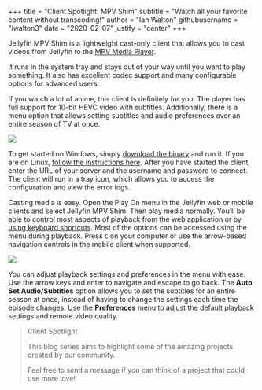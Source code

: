 +++
title = "Client Spotlight: MPV Shim"
subtitle = "Watch all your favorite content without transcoding!"
author = "Ian Walton"
githubusername = "iwalton3"
date = "2020-02-07"
justify = "center"
+++

Jellyfin MPV Shim is a lightweight cast-only client that allows you to cast videos from Jellyfin to the <a href="https://mpv.io/">MPV Media Player</a>.
<!--more-->
It runs in the system tray and stays out of your way until you want to play something. It also has excellent codec support and many configurable options for advanced users.

If you watch a lot of anime, this client is definitely for you. The player has full support for 10-bit HEVC video with subtitles. Additionally, there is a menu option that allows setting subtitles and audio preferences over an entire season of TV at once.

<img src="/images/mpv-shim/blender.png" name="Interface" />

To get started on Windows, simply <a href="https://github.com/iwalton3/jellyfin-mpv-shim/releases">download the binary</a> and run it. If you are on Linux, <a href="https://github.com/iwalton3/jellyfin-mpv-shim/blob/master/README.md#linux-installation">follow the instructions here</a>. After you have started the client, enter the URL of your server and the username and password to connect. The client will run in a tray icon, which allows you to access the configuration and view the error logs.

Casting media is easy. Open the Play On menu in the Jellyfin web or mobile clients and select Jellyfin MPV Shim. Then play media normally. You’ll be able to control most aspects of playback from the web application or by <a href="https://github.com/iwalton3/jellyfin-mpv-shim#keyboard-shortcuts">using keyboard shortcuts</a>. Most of the options can be accessed using the menu during playback. Press `C` on your computer or use the arrow-based navigation controls in the mobile client when supported.

<img src="/images/mpv-shim/menu.png" name="Configuration Menu" />

You can adjust playback settings and preferences in the menu with ease. Use the arrow keys and enter to navigate and escape to go back. The **Auto Set Audio/Subtitles** option allows you to set the subtitles for an entire season at once, instead of having to change the settings each time the episode changes. Use the **Preferences** menu to adjust the default playback settings and remote video quality.

> Client Spotlight
>
> This blog series aims to highlight some of the amazing projects created by our community.
>
> Feel free to send a message if you can think of a project that could use more love!
